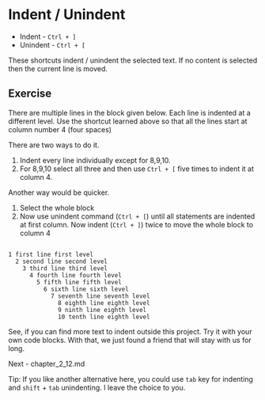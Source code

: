 Indent / Unindent
==================

* Indent - `Ctrl + ]`
* Unindent - `Ctrl + [`

These shortcuts indent / unindent the selected text. If no content is selected
then the current line is moved.

Exercise
---------

There are multiple lines in the block given below. Each line is indented at a
different level. Use the shortcut learned above so that all the lines start at
column number 4 (four spaces)

There are two ways to do it.

1. Indent every line individually except for 8,9,10.
2. For 8,9,10 select all three and then use `Ctrl + [` five times to indent it
   at column 4.

Another way would be quicker.

1. Select the whole block
2. Now use unindent command (`Ctrl + [`) until all statements are indented at
   first column. Now indent (`Ctrl + ]`) twice to move the whole block to
   column 4

```

1 first line first level
  2 second line second level
    3 third line third level
      4 fourth line fourth level
        5 fifth line fifth level
          6 sixth line sixth level
            7 seventh line seventh level
              8 eighth line eighth level
              9 ninth line eighth level
              10 tenth line eighth level

```

See, if you can find more text to indent outside this project. Try it with
your own code blocks. With that, we just found a friend that will stay with us
for long.

Next - chapter_2_12.md

Tip: If you like another alternative here, you could use `tab` key for indenting
and `shift` + `tab` unindenting. I leave the choice to you.
